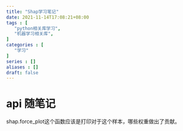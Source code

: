 ```yaml
---
title: "Shap学习笔记"
date: 2021-11-14T17:08:21+08:00
tags : [
   "python相关库学习",
   "机器学习相关库",
]
categories : [
   "学习"
]
series : []
aliases : []
draft: false
---
```


# api 随笔记
shap.force_plot这个函数应该是打印对于这个样本，哪些权重做出了贡献。